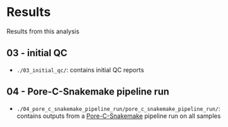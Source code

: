 # Results

Results from this analysis

## 03 - initial QC

- `./03_initial_qc/`: contains initial QC reports

## 04 - Pore-C-Snakemake pipeline run

- `./04_pore_c_snakemake_pipeline_run/pore_c_snakemake_pipeline_run/`: contains outputs from a [Pore-C-Snakemake](https://github.com/nanoporetech/Pore-C-Snakemake/) pipeline run on all samples
